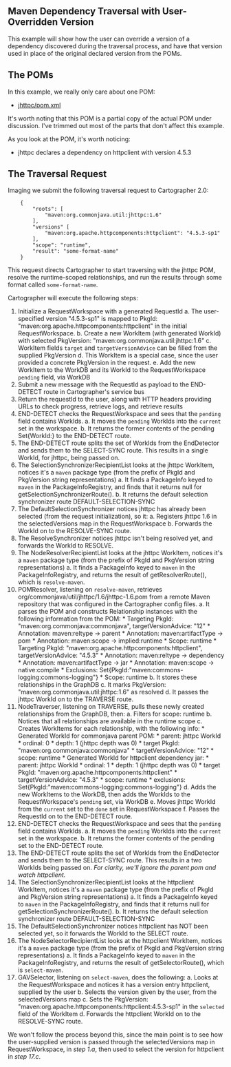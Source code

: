 Maven Dependency Traversal with User-Overridden Version
-------------------------------------------------------

This example will show how the user can override a version of a dependency discovered during the traversal process, and have that version used in place of the original declared version from the POMs.

## The POMs

In this example, we really only care about one POM:

* [jhttpc/pom.xml](jhttpc-pom.xml)

It's worth noting that this POM is a partial copy of the actual POM under discussion. I've trimmed out most of the parts that don't affect this example.

As you look at the POM, it's worth noticing:

* jhttpc declares a dependency on httpclient with version 4.5.3

## The Traversal Request

Imaging we submit the following traversal request to Cartographer 2.0:

```
	{
		"roots": [
	        "maven:org.commonjava.util:jhttpc:1.6"
	    ],
	    "versions" [
	    	"maven:org.apache.httpcomponents:httpclient": "4.5.3-sp1"
	    ],
	    "scope": "runtime",
		"result": "some-format-name"
	} 
```
This request directs Cartographer to start traversing with the jhttpc POM, resolve the runtime-scoped relationships, and run the results through some format called `some-format-name`.

Cartographer will execute the following steps:

1. Initialize a RequestWorkspace with a generated RequestId
	a. The user-specified version "4.5.3-sp1" is mapped to PkgId: "maven:org.apache.httpcomponents:httpclient" in the initial RequestWorkspace.
	b. Create a new WorkItem (with generated WorkId) with selected PkgVersion: "maven:org.commonjava.util:jhttpc:1.6"
	c. WorkItem fields `target` and `targetVersionAdvice` can be filled from the supplied PkgVersion
	d. This WorkItem is a special case, since the user provided a concrete PkgVersion in the request.
	e. Add the new WorkItem to the WorkDB and its WorkId to the RequestWorkspace `pending` field, via WorkDB
2. Submit a new message with the RequestId as payload to the END-DETECT route in Cartographer's service bus
3. Return the requestId to the user, along with HTTP headers providing URLs to check progress, retrieve logs, and retrieve results
4. END-DETECT checks the RequestWorkspace and sees that the `pending` field contains WorkIds.
	a. It moves the `pending` WorkIds into the `current` set in the workspace.
	b. It returns the former contents of the pending Set{WorkId:<jhttpc>} to the END-DETECT route.
5. The END-DETECT route splits the set of WorkIds from the EndDetector and sends them to the SELECT-SYNC route. This results in a single WorkId, for jhttpc, being passed on.
6. The SelectionSynchronizerRecipientList looks at the jhttpc WorkItem, notices it's a `maven` package type (from the prefix of PkgId and PkgVersion string representations)
	a. It finds a PackageInfo keyed to `maven` in the PackageInfoRegistry, and finds that it returns null for getSelectionSynchronizerRoute().
	b. It returns the default selection synchronizer route DEFAULT-SELECTION-SYNC
7. The DefaultSelectionSynchronizer notices jhttpc has already been selected (from the request initialization), so it:
	a. Registers jhttpc 1.6 in the selectedVersions map in the RequestWorkspace
	b. Forwards the WorkId on to the RESOLVE-SYNC route.
8. The ResolveSynchronizer notices jhttpc isn't being resolved yet, and forwards the WorkId to RESOLVE.
9. The NodeResolverRecipientList looks at the jhttpc WorkItem, notices it's a `maven` package type (from the prefix of PkgId and PkgVersion string representations)
	a. It finds a PackageInfo keyed to `maven` in the PackageInfoRegistry, and returns the result of getResolverRoute(), which is `resolve-maven`.
10. POMResolver, listening on `resolve-maven`, retrieves org/commonjava/util/jhttpc/1.6/jhttpc-1.6.pom from a remote Maven repository that was configured in the Cartographer config files.
	a. It parses the POM and constructs Relationship instances with the following information from the POM:
	    * Targeting PkgId: "maven:org.commonjava:commonjava", targetVersionAdvice: "12"
	   		* Annotation: maven:reltype -> parent
	   		* Annotation: maven:artifactType -> pom
	   		* Annotation: maven:scope -> implied:runtime
	   		* Scope: runtime
	   	* Targeting PkgId: "maven:org.apache.httpcomponents:httpclient", targetVersionAdvice: "4.5.3"
	   		* Annotation: maven:reltype -> dependency
	   		* Annotation: maven:artifactType -> jar
	   		* Annotation: maven:scope -> native:compile
	   		* Exclusions: Set{PkgId:"maven:commons-logging:commons-logging"}
	   		* Scope: runtime
	b. It stores these relationships in the GraphDB
	c. It marks PkgVersion: "maven:org.commonjava.util:jhttpc:1.6" as resolved
	d. It passes the jhttpc WorkId on to the TRAVERSE route.
11. NodeTraverser, listening on TRAVERSE, pulls these newly created relationships from the GraphDB, then:
	a. Filters for scope: runtime
	b. Notices that all relationships are available in the runtime scope
	c. Creates WorkItems for each relationship, with the following info:
		* Generated WorkId for commonjava parent POM:
			* parent: jhttpc WorkId
			* ordinal: 0
			* depth: 1 (jhttpc depth was 0)
			* target PkgId: "maven:org.commonjava:commonjava"
			* targetVersionAdvice: "12"
			* scope: runtime
		* Generated WorkId for httpclient dependency jar:
			* parent: jhttpc WorkId
			* ordinal: 1
			* depth: 1 (jhttpc depth was 0)
			* target PkgId: "maven:org.apache.httpcomponents:httpclient"
			* targetVersionAdvice: "4.5.3"
			* scope: runtime
			* exclusions: Set{PkgId:"maven:commons-logging:commons-logging"}
	d. Adds the new WorkItems to the WorkDB, then adds the WorkIds to the RequestWorkspace's `pending` set, via WorkDB
	e. Moves jhttpc WorkId from the `current` set to the `done` set in RequestWorkspace 
	f. Passes the RequestId on to the END-DETECT route.
12. END-DETECT checks the RequestWorkspace and sees that the `pending` field contains WorkIds.
	a. It moves the `pending` WorkIds into the `current` set in the workspace.
	b. It returns the former contents of the pending set to the END-DETECT route.
13. The END-DETECT route splits the set of WorkIds from the EndDetector and sends them to the SELECT-SYNC route. This results in a two WorkIds being passed on. *For clarity, we'll ignore the parent pom and watch httpclient.*
14. The SelectionSynchronizerRecipientList looks at the httpclient WorkItem, notices it's a `maven` package type (from the prefix of PkgId and PkgVersion string representations)
	a. It finds a PackageInfo keyed to `maven` in the PackageInfoRegistry, and finds that it returns null for getSelectionSynchronizerRoute().
	b. It returns the default selection synchronizer route DEFAULT-SELECTION-SYNC
15. The DefaultSelectionSynchronizer notices httpclient has NOT been selected yet, so it forwards the WorkId to the SELECT route.
16. The NodeSelectorRecipientList looks at the httpclient WorkItem, notices it's a `maven` package type (from the prefix of PkgId and PkgVersion string representations)
	a. It finds a PackageInfo keyed to `maven` in the PackageInfoRegistry, and returns the result of getSelectorRoute(), which is `select-maven`.
17. GAVSelector, listening on `select-maven`, does the following:
	a. Looks at the RequestWorkspace and notices it has a version entry httpclient, supplied by the user
	b. Selects the version given by the user, from the selectedVersions map
	c. Sets the PkgVersion: "maven:org.apache.httpcomponents:httpclient:4.5.3-sp1" in the `selected` field of the WorkItem
	d. Forwards the httpclient WorkId on to the RESOLVE-SYNC route.

We won't follow the process beyond this, since the main point is to see how the user-supplied version is passed through the selectedVersions map in RequestWorkspace, in *step 1.a*, then used to select the version for httpclient in *step 17.c*.

